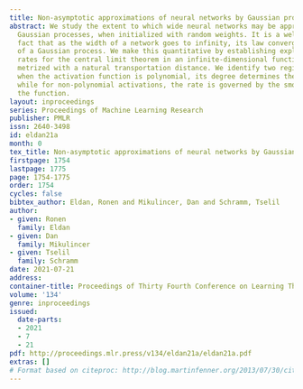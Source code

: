 ```yaml
---
title: Non-asymptotic approximations of neural networks by Gaussian processes
abstract: We study the extent to which wide neural networks may be approximated by
  Gaussian processes, when initialized with random weights. It is a well-established
  fact that as the width of a network goes to infinity, its law converges to that
  of a Gaussian process. We make this quantitative by establishing explicit convergence
  rates for the central limit theorem in an infinite-dimensional functional space,
  metrized with a natural transportation distance. We identify two regimes of interest;
  when the activation function is polynomial, its degree determines the rate of convergence,
  while for non-polynomial activations, the rate is governed by the smoothness of
  the function.
layout: inproceedings
series: Proceedings of Machine Learning Research
publisher: PMLR
issn: 2640-3498
id: eldan21a
month: 0
tex_title: Non-asymptotic approximations of neural networks by Gaussian processes
firstpage: 1754
lastpage: 1775
page: 1754-1775
order: 1754
cycles: false
bibtex_author: Eldan, Ronen and Mikulincer, Dan and Schramm, Tselil
author:
- given: Ronen
  family: Eldan
- given: Dan
  family: Mikulincer
- given: Tselil
  family: Schramm
date: 2021-07-21
address:
container-title: Proceedings of Thirty Fourth Conference on Learning Theory
volume: '134'
genre: inproceedings
issued:
  date-parts:
  - 2021
  - 7
  - 21
pdf: http://proceedings.mlr.press/v134/eldan21a/eldan21a.pdf
extras: []
# Format based on citeproc: http://blog.martinfenner.org/2013/07/30/citeproc-yaml-for-bibliographies/
---
```

